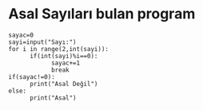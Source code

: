 # Asal Sayıları bulan program
```
sayac=0
sayi=input("Sayı:")
for i in range(2,int(sayi)):
      if(int(sayi)%i==0):
            sayac+=1
            break
if(sayac!=0):
      print("Asal Değil")
else:
      print("Asal")
```

